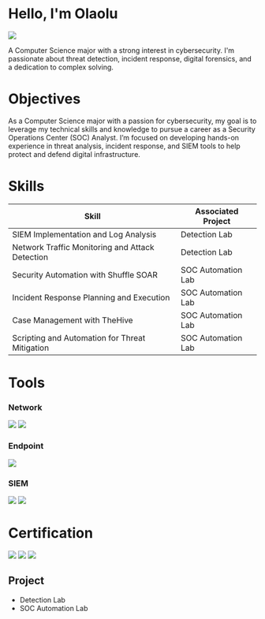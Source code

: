 # Hello, I'm Olaolu

<a href="https://linkedin.com/in/olaolu-akerele09/"><img src="https://img.shields.io/badge/-Linkedin-0072b1?&style=for-the-badge&logo=linkedin&logocolor=white" /></a>

A Computer Science major with a strong interest in cybersecurity. I'm passionate about threat detection, incident response, digital forensics, and a dedication to complex solving. 

# Objectives
As a Computer Science major with a passion for cybersecurity, my goal is to leverage my technical skills and knowledge to pursue a career as a Security Operations Center (SOC) Analyst. I’m focused on developing hands-on experience in threat analysis, incident response, and SIEM tools to help protect and defend digital infrastructure.

# Skills

| Skill                                            |	Associated Project |
|--------------------------------------------------|---------------------|
| SIEM Implementation and Log Analysis             |	Detection Lab|
| Network Traffic Monitoring and Attack Detection  |	Detection Lab|
| Security Automation with Shuffle SOAR	           | SOC Automation Lab|
| Incident Response Planning and Execution	       | SOC  Automation Lab|
| Case Management with TheHive                     |	SOC  Automation Lab|
| Scripting and Automation for Threat Mitigation	 |SOC Automation Lab|

# Tools

### Network
<div>
    <img src="https://img.shields.io./badge/-wireshark-1679A7?&style=for-the-badge&logo=wireshark&logocolor=white" />
    <img src="https://img.shields.io./badge/-suricata-EF3B2D?&style=for-the-badge&logo=suricata&logocolor=white" />
</div>

### Endpoint
<div>
  <img src="https://img.shields.io./badge/-Microsoft_Defender_For_Endpoint-00A4EF?&style=for-the-badge&logo=microsoft&logocolor=white" />
</div>

### SIEM
<div>
  <img src="https://img.shields.io./badge/-Microsoft_Sentinel-0078D4?&style=for-the-badge&logo=microsoft&logocolor=white" />
  <img src="https://img.shields.io./badge/-Splunk-000000?&style=for-the-badge&logo=splunk&logocolor=white" />
</div>

# Certification
<div>
  <img src="https://img.shields.io/badge/Google_Cybersecurity_Certification-4285F4?style=for-the-badge&logo=google&logoColor=white" />
  <img src="https://img.shields.io/badge/CompTIA_Security%2B-EA1D25?style=for-the-badge&logo=comptia&logoColor=white" />
  <img src="https://img.shields.io/badge/FEMA_Incident_Management_Certified-003366?style=for-the-badge&logo=gov&logoColor=white" />
</div>

## Project
- Detection Lab
- SOC Automation Lab
